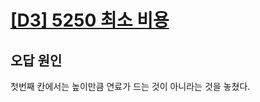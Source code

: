 # [[D3] 5250 최소 비용](https://swexpertacademy.com/main/talk/solvingClub/problemSubmitDetail.do)

## 오답 원인
첫번째 칸에서는 높이만큼 연료가 드는 것이 아니라는 것을 놓쳤다.